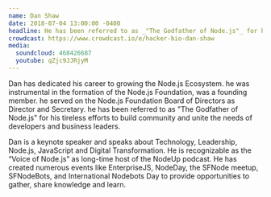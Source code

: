 ```yaml
---
name: Dan Shaw
date: 2018-07-04 13:00:00 -0400
headline: He has been referred to as _"The Godfather of Node.js"_ for his tireless efforts to build community and unite the needs of developers and business leaders
crowdcast: https://www.crowdcast.io/e/hacker-bio-dan-shaw
media:
  soundcloud: 468426687
  youtube: qZjc9JJRjyM
---
```


Dan has dedicated his career to growing the Node.js Ecosystem. he was instrumental in the formation of the Node.js Foundation, was a founding member. he served on the Node.js Foundation Board of Directors as Director and Secretary. he has been referred to as "The Godfather of Node.js" for his tireless efforts to build community and unite the needs of developers and business leaders.

Dan is a keynote speaker and speaks about Technology, Leadership, Node.js, JavaScript and Digital Transformation. He is recognizable as the “Voice of Node.js” as long-time host of the NodeUp podcast. He has created numerous events like EnterpriseJS, NodeDay, the SFNode meetup, SFNodeBots, and International Nodebots Day to provide opportunities to gather, share knowledge and learn.
